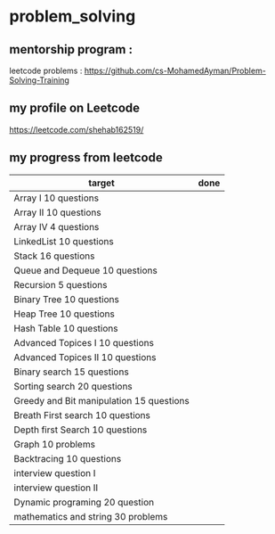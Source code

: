 # problem_solving
 ## mentorship program :
 leetcode problems :
https://github.com/cs-MohamedAyman/Problem-Solving-Training
## my profile on Leetcode
https://leetcode.com/shehab162519/
## my  progress  from leetcode 

|               target                    |                 done                 |
|-----------------------------------------|--------------------------------------|
|Array I 10 questions                     |                                      |                     
|Array II 10 questions                    |                                      |                   
|Array IV 4 questions                     |                                      |                    
|LinkedList 10 questions                  |                                      |                    
|Stack 16 questions                       |                                      |                    
|Queue and Dequeue 10 questions           |                                      |                
|Recursion 5 questions                    |                                      |                    
|Binary Tree 10 questions                 |                                      |                    
|Heap Tree 10 questions                   |                                      |                    
|Hash Table 10 questions                  |                                      |                    
|Advanced Topices I 10 questions          |                                      |                    
|Advanced Topices  II 10 questions        |                                      |                 
|Binary search  15 questions              |                                      |                 
|Sorting search 20  questions             |                                      |                 
|Greedy and Bit manipulation 15 questions |                                      |                 
|Breath First search 10 questions         |                                      |                 
|Depth first Search 10 questions          |                                      |                 
|Graph 10 problems                        |                                      |                 
|Backtracing 10 questions                 |                                      |                 
|interview question I                     |                                      |                 
|interview question II                    |                                      |                 
|Dynamic programing 20 question           |                                      |                 
|mathematics and string 30 problems       |                                      |                 